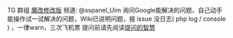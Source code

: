 TG 群组 [魔改修改版](https://t.me/joinchat/GQehSEV7LEU3AmRYKQqDVw)
频道: @sspanel_Uim 
询问Google能解决的问题、自己动手能操作试一试解决的问题，Wiki已说明问题，报 issue 没日志( php log / console ) ，一律warn，三次飞机票 提问前请先阅读[提问的智慧](https://github.com/FredWe/How-To-Ask-Questions-The-Smart-Way/blob/master/README-zh_CN.md)